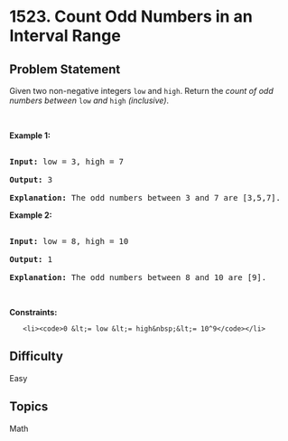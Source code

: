 # 1523. Count Odd Numbers in an Interval Range

## Problem Statement
<p>Given two non-negative integers <code>low</code> and <code><font face="monospace">high</font></code>. Return the <em>count of odd numbers between </em><code>low</code><em> and </em><code><font face="monospace">high</font></code><em>&nbsp;(inclusive)</em>.</p>

<p>&nbsp;</p>
<p><strong class="example">Example 1:</strong></p>

<pre>
<strong>Input:</strong> low = 3, high = 7
<strong>Output:</strong> 3
<b>Explanation: </b>The odd numbers between 3 and 7 are [3,5,7].</pre>

<p><strong class="example">Example 2:</strong></p>

<pre>
<strong>Input:</strong> low = 8, high = 10
<strong>Output:</strong> 1
<b>Explanation: </b>The odd numbers between 8 and 10 are [9].</pre>

<p>&nbsp;</p>
<p><strong>Constraints:</strong></p>

<ul>
	<li><code>0 &lt;= low &lt;= high&nbsp;&lt;= 10^9</code></li>
</ul>

## Difficulty
Easy

## Topics
Math
